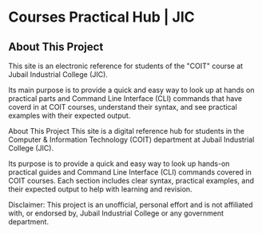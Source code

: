 # Courses Practical Hub | JIC
## About This Project

This site is an electronic reference for students of the "COIT" course at Jubail Industrial College (JIC).

Its main purpose is to provide a quick and easy way to look up at hands on practical parts  and Command Line Interface (CLI) commands that have coverd in at COIT courses, understand their syntax, and see practical examples with their expected output.

About This Project
This site is a digital reference hub for students in the Computer & Information Technology (COIT) department at Jubail Industrial College (JIC).

Its purpose is to provide a quick and easy way to look up hands-on practical guides and Command Line Interface (CLI) commands covered in COIT courses. Each section includes clear syntax, practical examples, and their expected output to help with learning and revision.

Disclaimer: This project is an unofficial, personal effort and is not affiliated with, or endorsed by, Jubail Industrial College or any government department.
